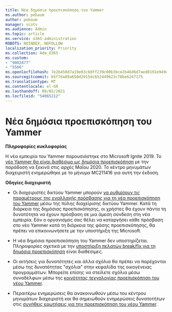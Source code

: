 ```yaml
---
title: Νέα δημόσια προεπισκόπηση του Yammer
ms.author: pebaum
author: pebaum
manager: scotv
ms.audience: Admin
ms.topic: article
ms.service: o365-administration
ROBOTS: NOINDEX, NOFOLLOW
localization_priority: Priority
ms.collection: Adm_O365
ms.custom:
- "9002877"
- "5566"
ms.openlocfilehash: 7e26450d7a19e03cb0ff239c00b3bce2b46d6d7aed8191e949ef6c0711aa9035
ms.sourcegitcommit: b5f7da89a650d2915dc652449623c78be6247175
ms.translationtype: MT
ms.contentlocale: el-GR
ms.lasthandoff: 08/05/2021
ms.locfileid: "54065212"
---
```

# <a name="new-yammer-public-preview"></a>Νέα δημόσια προεπισκόπηση του Yammer

**Πληροφορίες κυκλοφορίας**

Η νέα εμπειρία του Yammer παρουσιάστηκε στο Microsoft Ignite 2019. Το [νέο Yammer θα είναι διαθέσιμο ως δημόσια προεπισκόπηση](https://docs.microsoft.com/yammer/get-started-with-yammer/newyammer-faq) με την παράδοση να ξεκινά στις αρχές Μαΐου 2020. Το κέντρο μηνυμάτων διαχειριστή ενημερώθηκε με το μήνυμα MC211416 για αυτή την έκδοση.

**Οδηγίες διαχειριστή**

- Οι διαχειριστές δικτύου Yammer μπορούν [να ρυθμίσουν τις παραμέτρους της εναλλαγής πρόσβασης για τη νέα προεπισκόπηση του Yammer](https://docs.microsoft.com/yammer/get-started-with-yammer/administrative-settings-opt-in-newyammer) μέσω της πύλης διαχείρισης δικτύου Yammer. Κατά τη διάρκεια της δημόσιας προεπισκόπησης, οι χρήστες θα έχουν πάντα τη δυνατότητα να έχουν πρόσβαση σε μια άμεση σύνδεση στη νέα εμπειρία. Εάν ο οργανισμός σας θέλει να καταργήσει κάθε πρόσβαση στο νέο Yammer κατά τη διάρκεια της φάσης προεπισκόπησης, θα πρέπει να επικοινωνήσετε με την υποστήριξη της Microsoft.

- Η νέα δημόσια προεπισκόπηση του Yammer δεν υποστηρίζεται. Πληροφορίες σχετικά με την [υποστήριξη πελατών break/fix για τη δημόσια προεπισκόπηση](https://docs.microsoft.com/yammer/get-started-with-yammer/newyammer-faq#yammer-preview-customer-support) είναι διαθέσιμες.

- Οι αιτήσεις για δυνατότητες και άλλα σχόλια θα πρέπει να παρέχονται μέσω της δυνατότητας "σχόλια" στην κεφαλίδα της οικογένειας προγραμμάτων. Μπορείτε επίσης να στείλετε σχόλια μέσω συναδέλφων μέσω της [κοινότητας τεχνολογίας προεπισκόπηση του νέου Yammer](https://techcommunity.microsoft.com/t5/new-yammer-preview/bd-p/NewYammerPreview).

- Περαιτέρω ενημερώσεις θα ανακοινωθούν μέσω του κέντρου μηνυμάτων διαχειριστή και θα σημειωθούν ενημερώσεις δυνατοτήτων στις [συνήθεις ερωτήσεις για την προεπισκόπηση του νέου Yammer](https://docs.microsoft.com/yammer/get-started-with-yammer/newyammer-faq).
